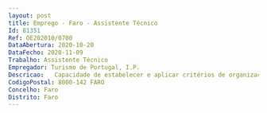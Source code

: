 ```yaml
--- 
layout: post
title: Emprego - Faro - Assistente Técnico
Id: 81351
Ref: OE202010/0700
DataAbertura: 2020-10-20
DataFecho: 2020-11-09
Trabalho: Assistente Técnico
Empregador: Turismo de Portugal, I.P.
Descricao:   Capacidade de estabelecer e aplicar critérios de organização e funcionamento do serviço.  Organizar, adquirir, avaliar e conservar coleções de livros e de outras publicações (periódicas ou não), de manuscritos e de outros documentos recebidos ou já existentes na Biblioteca.  Selecionar, catalogar, classificar e indexar documentos, utilizando ou desenvolvendo sistemas de tratamento automático ou manual, de acordo com as necessidades.  Capacidade de promover ações de difusão para tornar acessíveis as fontes de informação.  Assegurar a abertura e o fecho da Biblioteca no horário estipulado para a comunidade escolar.  Assegurar a gestão de empréstimo de livros e outras publicações à comunidade escolar.  Sugerir e propor a aquisição de novos títulos e publicações para o património da Biblioteca.
CodigoPostal: 8000-142 FARO
Concelho: Faro
Distrito: Faro
--- 
```

